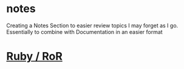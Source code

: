 # notes
Creating a Notes Section to easier review topics I may forget as I go. Essentially to combine with Documentation in an easier format

# [Ruby / RoR](https://github.com/trksprkz/notes/tree/main/Ruby.)
